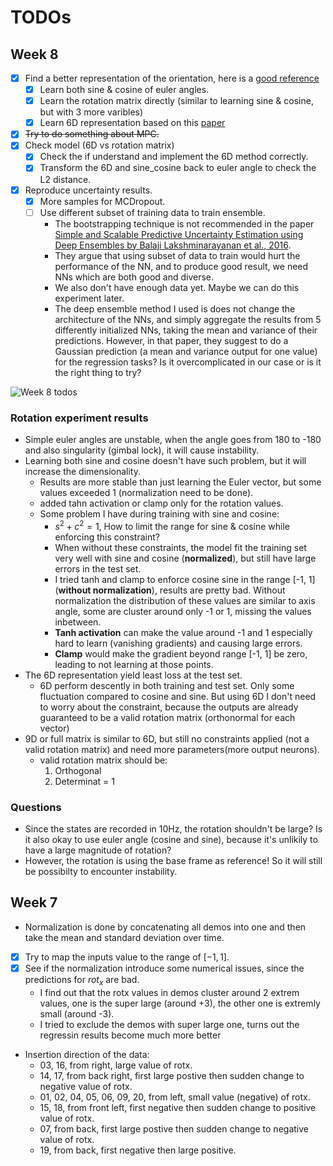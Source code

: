 # TODOs

## Week 8

- [x] Find a better representation of the orientation, here is a [good reference](https://datascience.stackexchange.com/questions/36370/how-to-learn-3d-orientations-reliably?newreg=2954130d00c34b45b3f34538eea02a1e)
  - [x] Learn both sine & cosine of euler angles.
  - [x] Learn the rotation matrix directly (similar to learning sine & cosine, but with 3 more varibles)
  - [x] Learn 6D representation based on this [paper](https://zhouyisjtu.github.io/project_rotation/rotation.html)
- [x] ~~Try to do something about MPC.~~
- [x] Check model (6D vs rotation matrix)
  - [x] Check the if understand and implement the 6D method correctly.
  - [x] Transform the 6D and sine_cosine back to euler angle to check the L2 distance.
- [x] Reproduce uncertainty results.
  - [x] More samples for MCDropout.
  - [ ] Use different subset of training data to train ensemble.
    - The bootstrapping technique is not recommended in the paper [Simple and Scalable Predictive Uncertainty Estimation using Deep Ensembles by Balaji Lakshminarayanan et al., 2016](https://arxiv.org/abs/1612.01474v2).
    - They argue that using subset of data to train would hurt the performance of the NN, and to produce good result, we need NNs which are both good and diverse.
    - We also don't have enough data yet. Maybe we can do this experiment later.
    - The deep ensemble method I used is does not change the architecture of the NNs, and simply aggregate the results from 5 differently initialized NNs, taking the mean and variance of their predictions. However, in that paper, they suggest to do a Gaussian prediction (a mean and variance output for one value) for the regression tasks? Is it overcomplicated in our case or is it the right thing to try?

![Week 8 todos](img/week8.png)


### Rotation experiment results

- Simple euler angles are unstable, when the angle goes from 180 to -180 and also singularity (gimbal lock), it will cause instability.
- Learning both sine and cosine doesn't have such problem, but it will increase the dimensionality.
  - Results are more stable than just learning the Euler vector, but some values exceeded 1 (normalization need to be done).
  - added tahn activation or clamp only for the rotation values.
  - Some problem I have during training with sine and cosine:
    - $s^2 + c^2 = 1$, How to limit the range for sine & cosine while enforcing this constraint?
    - When without these constraints, the model fit the training set very well with sine and cosine (**normalized**), but still have large errors in the test set.
    - I tried tanh and clamp to enforce cosine sine in the range [-1, 1] (**without normalization**), results are pretty bad. Without normalization the distribution of these values are similar to axis angle, some are cluster around only -1 or 1, missing the values inbetween.
    - **Tanh activation** can make the value around -1 and 1 especially hard to learn (vanishing gradients) and causing large errors.
    - **Clamp** would make the gradient beyond range [-1, 1] be zero, leading to not learning at those points.
- The 6D representation yield least loss at the test set.
  - 6D perform descently in both training and test set. Only some fluctuation compared to cosine and sine. But using 6D I don't need to worry about the constraint, because the outputs are already guaranteed to be a valid rotation matrix (orthonormal for each vector)
- 9D or full matrix is similar to 6D, but still no constraints applied (not a valid rotation matrix) and need more parameters(more output neurons).
  - valid rotation matrix should be:
    1. Orthogonal
    2. Determinat = 1

### Questions

- Since the states are recorded in 10Hz, the rotation shouldn't be large? Is it also okay to use euler angle (cosine and sine), because it's unlikily to have a large magnitude of rotation?
- However, the rotation is using the base frame as reference! So it will still be possibilty to encounter instability.

## Week 7

- Normalization is done by concatenating all demos into one and then take the mean and standard deviation over time.
- [x] Try to map the inputs value to the range of $[-1, 1]$.
- [x] See if the normalization introduce some numerical issues, since the predictions for $rot_x$ are bad.
  - I find out that the rotx values in demos cluster around 2 extrem values, one is the super large (around +3), the other one is extremly small (around -3).
  - I tried to exclude the demos with super large one, turns out the regressin results become much more better
- Insertion direction of the data:
  - 03, 16, from right, large value of rotx.
  - 14, 17, from back right, first large postive then sudden change to negative value of rotx.
  - 01, 02, 04, 05, 06, 09, 20, from left, small value (negative) of rotx.
  - 15, 18, from front left, first negative then sudden change to positive value of rotx.
  - 07, from back, first large postive then sudden change to negative value of rotx.
  - 19, from back, first negative then large positive.
